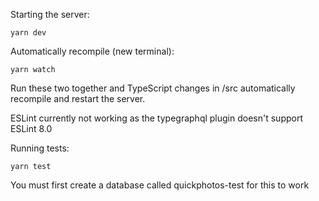 Starting the server:

```
yarn dev
```

Automatically recompile (new terminal):

```
yarn watch
```

Run these two together and TypeScript changes in /src automatically recompile and restart the server.

ESLint currently not working as the typegraphql plugin doesn't support ESLint 8.0

Running tests:

```
yarn test
```

You must first create a database called quickphotos-test for this to work
